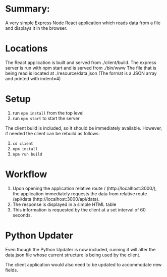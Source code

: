 # Summary:
A very simple Express Node React application which reads data from a file and displays it in the browser.

# Locations
The React application is built and served from ./client/build.
The express server is run with npm start and is served from ./bin/www
The file that is being read is located at ./resource/data.json (The format is a JSON array and printed with indent=4)

# Setup
1. run `npm install` from the top level
2. run `npm start` to start the server

The client build is included, so it should be immediately available. However, if needed the client can be rebuild as
follows:
1. `cd client`
2. `npm install`
3. `npm run build`

# Workflow
1. Upon opening the application relative route / (http://localhost:3000/), the application immediately requests the data from relative route /api/data (http://localhost:3000/api/data).
2. The response is displayed in a simple HTML table
3. This information is requested by the client at a set interval of 60 seconds.


# Python Updater

Even though the Python Updater is now included, running it will alter the data.json file whose current structure is being used by the client.

The client application would also need to be updated to accommodate new fields.
